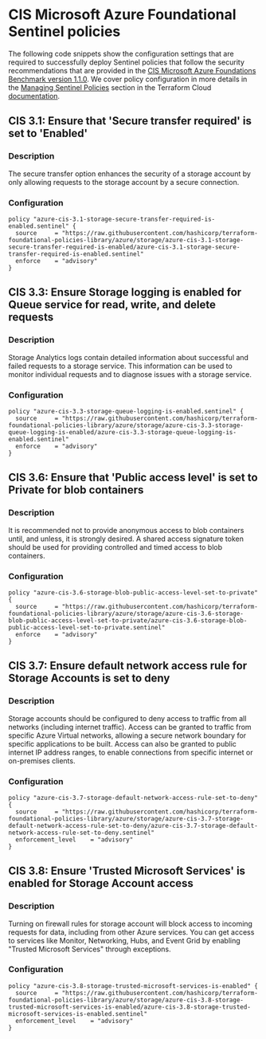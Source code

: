 #  CIS Microsoft Azure Foundational Sentinel policies

The following code snippets show the configuration settings that are required to successfully deploy Sentinel policies that follow the security recommendations that are provided in the [CIS Microsoft Azure Foundations Benchmark version 1.1.0](https://www.cisecurity.org/benchmark/azure/). We cover policy configuration in more details in the [Managing Sentinel Policies](https://www.terraform.io/docs/cloud/sentinel/manage-policies.html) section in the Terraform Cloud [documentation](https://www.terraform.io/docs/cloud/index.html).

## CIS 3.1: Ensure that 'Secure transfer required' is set to 'Enabled'

### Description
The secure transfer option enhances the security of a storage account by only allowing requests to the storage account by a secure connection.

### Configuration

```hcl
policy "azure-cis-3.1-storage-secure-transfer-required-is-enabled.sentinel" {
  source     = "https://raw.githubusercontent.com/hashicorp/terraform-foundational-policies-library/azure/storage/azure-cis-3.1-storage-secure-transfer-required-is-enabled/azure-cis-3.1-storage-secure-transfer-required-is-enabled.sentinel"
  enforce    = "advisory"
}
```

## CIS 3.3: Ensure Storage logging is enabled for Queue service for read, write, and delete requests

### Description
Storage Analytics logs contain detailed information about successful and failed requests to a storage service. This information can be used to monitor individual requests and to diagnose issues with a storage service.

### Configuration

```hcl
policy "azure-cis-3.3-storage-queue-logging-is-enabled.sentinel" {
  source     = "https://raw.githubusercontent.com/hashicorp/terraform-foundational-policies-library/azure/storage/azure-cis-3.3-storage-queue-logging-is-enabled/azure-cis-3.3-storage-queue-logging-is-enabled.sentinel"
  enforce    = "advisory"
}
```

## CIS 3.6: Ensure that 'Public access level' is set to Private for blob containers

### Description
It is recommended not to provide anonymous access to blob containers until, and unless, it is strongly desired. A shared access signature token should be used for providing controlled and timed access to blob containers.

### Configuration

```hcl
policy "azure-cis-3.6-storage-blob-public-access-level-set-to-private" {
  source     = "https://raw.githubusercontent.com/hashicorp/terraform-foundational-policies-library/azure/storage/azure-cis-3.6-storage-blob-public-access-level-set-to-private/azure-cis-3.6-storage-blob-public-access-level-set-to-private.sentinel"
  enforce    = "advisory"
}
```

## CIS 3.7: Ensure default network access rule for Storage Accounts is set to deny

### Description
Storage accounts should be configured to deny access to traffic from all networks (including internet traffic). Access can be granted to traffic from specific Azure Virtual networks, allowing a secure network boundary for specific applications to be built. Access can also be granted to public internet IP address ranges, to enable connections from specific internet or on-premises clients.

### Configuration

```hcl
policy "azure-cis-3.7-storage-default-network-access-rule-set-to-deny" {
  source     = "https://raw.githubusercontent.com/hashicorp/terraform-foundational-policies-library/azure/storage/azure-cis-3.7-storage-default-network-access-rule-set-to-deny/azure-cis-3.7-storage-default-network-access-rule-set-to-deny.sentinel"
  enforcement_level    = "advisory"
}
```

## CIS 3.8: Ensure 'Trusted Microsoft Services' is enabled for Storage Account access

### Description
Turning on firewall rules for storage account will block access to incoming requests for data, including from other Azure services. You can get access to services like Monitor, Networking, Hubs, and Event Grid by enabling "Trusted Microsoft Services" through exceptions.

### Configuration

```hcl
policy "azure-cis-3.8-storage-trusted-microsoft-services-is-enabled" {
  source     = "https://raw.githubusercontent.com/hashicorp/terraform-foundational-policies-library/azure/storage/azure-cis-3.8-storage-trusted-microsoft-services-is-enabled/azure-cis-3.8-storage-trusted-microsoft-services-is-enabled.sentinel"
  enforcement_level    = "advisory"
}
```
